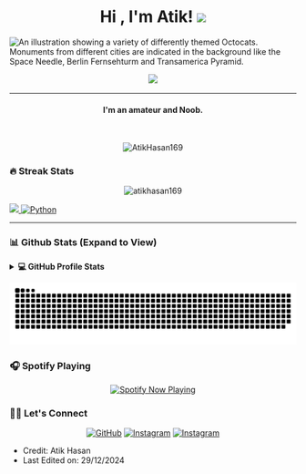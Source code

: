
<h1 align="center">Hi , I'm Atik! <img src="https://telegra.ph/file/e5ae04a70cdf3a7763c79.jpg" width="35"></h1>

![An illustration showing a variety of differently themed Octocats. Monuments from different cities are indicated in the background like the Space Needle, Berlin Fernsehturm and Transamerica Pyramid.](https://telegra.ph/file/553085c5e558b0e4b9cae.jpg)

<p align="center">
  <a href="https://github.com/AtikHasan169/readme-typing-svg"><img src="https://readme-typing-svg.herokuapp.com?lines=Im+Just+Noob;But+I+will+Keep+Learning;I%20|%20Like%20|%20CODING%20:);lets%20study;Together%2Acumalaka%20:)%20:)&center=true&width=500&height=50"></a>
</p>
<hr/>
<h4 align="center">I'm an amateur and Noob.</h4>
<br>
<p align="center"> <img src="https://komarev.com/ghpvc/?username=AtikHasan169&label=Profile%20views&color=0e75b6&style=plastic" alt="AtikHasan169" /> </p>



### 🔥 Streak Stats
<p align="center"><img src="https://github-readme-stats.vercel.app/api?username=AtikHasan169&count_private=false&include_all_commits=true" alt="atikhasan169"  /></p>

<p align="left"> 


   
   <a href="https://www.youtube.com/@ARAtik169"><img width="83" hight="100" src="https://cdn.icon-icons.com/icons2/2530/PNG/512/whatsapp_button_icon_151832.png">
   <a href="https://www.python.org" target="_blank">
    <img alt="Python" src="https://img.shields.io/badge/Python%20-%2314354C.svg?logo=python&logoColor=white">
  </a>

</p>



------

### 📊 Github Stats (Expand to View) 


<details> 
  <summary><b>💻 GitHub Profile Stats</b></summary>
  <br/>
  <p align="center">
    <a href="https://github.com/ARAtik169/github-readme-stats"><img alt="Atik Hasan's Github Stats" src="https://github-readme-stats.vercel.app/api?username=khrlmstfa&show_icons=true&count_private=true&theme=algolia" height="192px"/></a>
<br/>
  &nbsp;
	  <img src="https://github-readme-stats.vercel.app/api/top-langs?username=AtikHasan169&show_icons=true&locale=en&layout=compact&theme=algolia" alt="eabdalmufid" height="192px"/>
  <br/>
<br/>
  <b>Note:</b> Top languages is only a metric of the languages my public code consists of and doesn't reflect experience or skill level.
  </p>
</details>

</details>

<p align="center">
<img src="https://github.com/Platane/snk/raw/output/github-contribution-grid-snake.svg" alt="nz" width="700"/>
</p>

### 🎧 Spotify Playing

<p align="center">
  <a href="https://open.spotify.com/user/hbv7yzic965h9y82w194av0cz" target="_blank"><img src="https://now-playing-on-spotify.vercel.app/api/spotify" alt="Spotify Now Playing" width="350"/></a>
</p>

### 🙋‍♀️ Let's Connect
<p align="center">
	<a href="https://github.com/AtikHasan169/"><img src="https://img.icons8.com/bubbles/50/000000/github.png" alt="GitHub"/></a>
  	<a href="https://www.facebook.com/ARAtik169"><img src="https://img.icons8.com/bubbles/50/000000/facebook.png" alt="Instagram"/></a>
	<a href="https://www.instagram.com/Atikhasan_169"><img src="https://img.icons8.com/bubbles/50/000000/instagram.png" alt="Instagram"/></a>
	
</p>



* Credit: Atik Hasan
* Last Edited on: 29/12/2024




